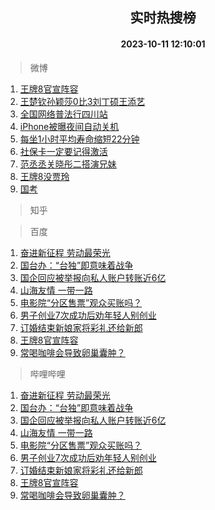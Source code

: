<div align="center"><h2>实时热搜榜</h2><h4>2023-10-11 12:10:01</h4></div>

> 微博  

1. [王牌8官宣阵容](https://s.weibo.com/weibo?q=%23%E7%8E%8B%E7%89%8C8%E5%AE%98%E5%AE%A3%E9%98%B5%E5%AE%B9%23&t=31&band_rank=1&Refer=top)<br />
2. [王楚钦孙颖莎0比3刘丁硕王添艺](https://s.weibo.com/weibo?q=%23%E7%8E%8B%E6%A5%9A%E9%92%A6%E5%AD%99%E9%A2%96%E8%8E%8E0%E6%AF%943%E5%88%98%E4%B8%81%E7%A1%95%E7%8E%8B%E6%B7%BB%E8%89%BA%23&t=31&band_rank=2&Refer=top)<br />
3. [全国网络普法行四川站](https://s.weibo.com/weibo?q=%23%E5%85%A8%E5%9B%BD%E7%BD%91%E7%BB%9C%E6%99%AE%E6%B3%95%E8%A1%8C%E5%9B%9B%E5%B7%9D%E7%AB%99%23&t=31&band_rank=3&Refer=top)<br />
4. [iPhone被曝夜间自动关机](https://s.weibo.com/weibo?q=%23iPhone%E8%A2%AB%E6%9B%9D%E5%A4%9C%E9%97%B4%E8%87%AA%E5%8A%A8%E5%85%B3%E6%9C%BA%23&t=31&band_rank=4&Refer=top)<br />
5. [每坐1小时平均寿命缩短22分钟](https://s.weibo.com/weibo?q=%23%E6%AF%8F%E5%9D%901%E5%B0%8F%E6%97%B6%E5%B9%B3%E5%9D%87%E5%AF%BF%E5%91%BD%E7%BC%A9%E7%9F%AD22%E5%88%86%E9%92%9F%23&t=31&band_rank=5&Refer=top)<br />
6. [社保卡一定要记得激活](https://s.weibo.com/weibo?q=%23%E7%A4%BE%E4%BF%9D%E5%8D%A1%E4%B8%80%E5%AE%9A%E8%A6%81%E8%AE%B0%E5%BE%97%E6%BF%80%E6%B4%BB%23&t=31&band_rank=6&Refer=top)<br />
7. [范丞丞关晓彤二搭演兄妹](https://s.weibo.com/weibo?q=%23%E8%8C%83%E4%B8%9E%E4%B8%9E%E5%85%B3%E6%99%93%E5%BD%A4%E4%BA%8C%E6%90%AD%E6%BC%94%E5%85%84%E5%A6%B9%23&t=31&band_rank=7&Refer=top)<br />
8. [王牌8没贾玲](https://s.weibo.com/weibo?q=%E7%8E%8B%E7%89%8C8%E6%B2%A1%E8%B4%BE%E7%8E%B2&t=31&band_rank=8&Refer=top)<br />
9. [国考](https://s.weibo.com/weibo?q=%E5%9B%BD%E8%80%83&t=31&band_rank=9&Refer=top)<br />

> 知乎  


> 百度  

1. [奋进新征程 劳动最荣光](https://www.baidu.com/s?wd=%E5%A5%8B%E8%BF%9B%E6%96%B0%E5%BE%81%E7%A8%8B+%E5%8A%B3%E5%8A%A8%E6%9C%80%E8%8D%A3%E5%85%89&sa=fyb_news&rsv_dl=fyb_news)<br />
2. [国台办：“台独”即意味着战争](https://www.baidu.com/s?wd=%E5%9B%BD%E5%8F%B0%E5%8A%9E%EF%BC%9A%E2%80%9C%E5%8F%B0%E7%8B%AC%E2%80%9D%E5%8D%B3%E6%84%8F%E5%91%B3%E7%9D%80%E6%88%98%E4%BA%89&sa=fyb_news&rsv_dl=fyb_news)<br />
3. [国企回应被举报向私人账户转账近6亿](https://www.baidu.com/s?wd=%E5%9B%BD%E4%BC%81%E5%9B%9E%E5%BA%94%E8%A2%AB%E4%B8%BE%E6%8A%A5%E5%90%91%E7%A7%81%E4%BA%BA%E8%B4%A6%E6%88%B7%E8%BD%AC%E8%B4%A6%E8%BF%916%E4%BA%BF&sa=fyb_news&rsv_dl=fyb_news)<br />
4. [山海友情 一带一路](https://www.baidu.com/s?wd=%E5%B1%B1%E6%B5%B7%E5%8F%8B%E6%83%85+%E4%B8%80%E5%B8%A6%E4%B8%80%E8%B7%AF&sa=fyb_news&rsv_dl=fyb_news)<br />
5. [电影院“分区售票”观众买账吗？](https://www.baidu.com/s?wd=%E7%94%B5%E5%BD%B1%E9%99%A2%E2%80%9C%E5%88%86%E5%8C%BA%E5%94%AE%E7%A5%A8%E2%80%9D%E8%A7%82%E4%BC%97%E4%B9%B0%E8%B4%A6%E5%90%97%EF%BC%9F&sa=fyb_news&rsv_dl=fyb_news)<br />
6. [男子创业7次成功后劝年轻人别创业](https://www.baidu.com/s?wd=%E7%94%B7%E5%AD%90%E5%88%9B%E4%B8%9A7%E6%AC%A1%E6%88%90%E5%8A%9F%E5%90%8E%E5%8A%9D%E5%B9%B4%E8%BD%BB%E4%BA%BA%E5%88%AB%E5%88%9B%E4%B8%9A&sa=fyb_news&rsv_dl=fyb_news)<br />
7. [订婚结束新娘家将彩礼还给新郎](https://www.baidu.com/s?wd=%E8%AE%A2%E5%A9%9A%E7%BB%93%E6%9D%9F%E6%96%B0%E5%A8%98%E5%AE%B6%E5%B0%86%E5%BD%A9%E7%A4%BC%E8%BF%98%E7%BB%99%E6%96%B0%E9%83%8E&sa=fyb_news&rsv_dl=fyb_news)<br />
8. [王牌8官宣阵容](https://www.baidu.com/s?wd=%E7%8E%8B%E7%89%8C8%E5%AE%98%E5%AE%A3%E9%98%B5%E5%AE%B9&sa=fyb_news&rsv_dl=fyb_news)<br />
9. [常喝咖啡会导致卵巢囊肿？](https://www.baidu.com/s?wd=%E5%B8%B8%E5%96%9D%E5%92%96%E5%95%A1%E4%BC%9A%E5%AF%BC%E8%87%B4%E5%8D%B5%E5%B7%A2%E5%9B%8A%E8%82%BF%EF%BC%9F&sa=fyb_news&rsv_dl=fyb_news)<br />

> 哔哩哔哩  

1. [奋进新征程 劳动最荣光](https://www.baidu.com/s?wd=%E5%A5%8B%E8%BF%9B%E6%96%B0%E5%BE%81%E7%A8%8B+%E5%8A%B3%E5%8A%A8%E6%9C%80%E8%8D%A3%E5%85%89&sa=fyb_news&rsv_dl=fyb_news)<br />
2. [国台办：“台独”即意味着战争](https://www.baidu.com/s?wd=%E5%9B%BD%E5%8F%B0%E5%8A%9E%EF%BC%9A%E2%80%9C%E5%8F%B0%E7%8B%AC%E2%80%9D%E5%8D%B3%E6%84%8F%E5%91%B3%E7%9D%80%E6%88%98%E4%BA%89&sa=fyb_news&rsv_dl=fyb_news)<br />
3. [国企回应被举报向私人账户转账近6亿](https://www.baidu.com/s?wd=%E5%9B%BD%E4%BC%81%E5%9B%9E%E5%BA%94%E8%A2%AB%E4%B8%BE%E6%8A%A5%E5%90%91%E7%A7%81%E4%BA%BA%E8%B4%A6%E6%88%B7%E8%BD%AC%E8%B4%A6%E8%BF%916%E4%BA%BF&sa=fyb_news&rsv_dl=fyb_news)<br />
4. [山海友情 一带一路](https://www.baidu.com/s?wd=%E5%B1%B1%E6%B5%B7%E5%8F%8B%E6%83%85+%E4%B8%80%E5%B8%A6%E4%B8%80%E8%B7%AF&sa=fyb_news&rsv_dl=fyb_news)<br />
5. [电影院“分区售票”观众买账吗？](https://www.baidu.com/s?wd=%E7%94%B5%E5%BD%B1%E9%99%A2%E2%80%9C%E5%88%86%E5%8C%BA%E5%94%AE%E7%A5%A8%E2%80%9D%E8%A7%82%E4%BC%97%E4%B9%B0%E8%B4%A6%E5%90%97%EF%BC%9F&sa=fyb_news&rsv_dl=fyb_news)<br />
6. [男子创业7次成功后劝年轻人别创业](https://www.baidu.com/s?wd=%E7%94%B7%E5%AD%90%E5%88%9B%E4%B8%9A7%E6%AC%A1%E6%88%90%E5%8A%9F%E5%90%8E%E5%8A%9D%E5%B9%B4%E8%BD%BB%E4%BA%BA%E5%88%AB%E5%88%9B%E4%B8%9A&sa=fyb_news&rsv_dl=fyb_news)<br />
7. [订婚结束新娘家将彩礼还给新郎](https://www.baidu.com/s?wd=%E8%AE%A2%E5%A9%9A%E7%BB%93%E6%9D%9F%E6%96%B0%E5%A8%98%E5%AE%B6%E5%B0%86%E5%BD%A9%E7%A4%BC%E8%BF%98%E7%BB%99%E6%96%B0%E9%83%8E&sa=fyb_news&rsv_dl=fyb_news)<br />
8. [王牌8官宣阵容](https://www.baidu.com/s?wd=%E7%8E%8B%E7%89%8C8%E5%AE%98%E5%AE%A3%E9%98%B5%E5%AE%B9&sa=fyb_news&rsv_dl=fyb_news)<br />
9. [常喝咖啡会导致卵巢囊肿？](https://www.baidu.com/s?wd=%E5%B8%B8%E5%96%9D%E5%92%96%E5%95%A1%E4%BC%9A%E5%AF%BC%E8%87%B4%E5%8D%B5%E5%B7%A2%E5%9B%8A%E8%82%BF%EF%BC%9F&sa=fyb_news&rsv_dl=fyb_news)<br />
